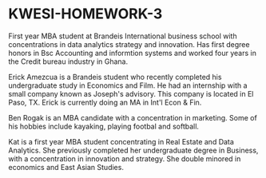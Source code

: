 # KWESI-HOMEWORK-3
First year MBA student at Brandeis International business school with concentrations in data analytics strategy and innovation. Has first degree honors in Bsc Accounting and informtion systems and worked four years in the Credit bureau industry in Ghana.

Erick Amezcua is a Brandeis student who recently completed his undergraduate study in Economics and Film. He had an internship with a small company known as Joseph's advisory. This company is located in El Paso, TX. Erick is currently doing an MA in Int'l Econ & Fin. 

Ben Rogak is an MBA candidate with a concentration in marketing. Some of his hobbies include kayaking, playing footbal and softball.

Kat is a first year MBA student concentrating in Real Estate and Data Analytics. She previously completed her undergraduate degree in Business, with a concentration in innovation and strategy. She double minored in economics and East Asian Studies. 
